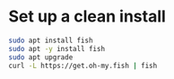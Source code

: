 # Set up a clean install 

```bash
sudo apt install fish
sudo apt -y install fish
sudo apt upgrade
curl -L https://get.oh-my.fish | fish
```